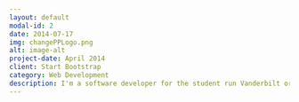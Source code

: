 ```yaml
---
layout: default
modal-id: 2
date: 2014-07-17
img: changePPLogo.png
alt: image-alt
project-date: April 2014
client: Start Bootstrap
category: Web Development
description: I'm a software developer for the student run Vanderbilt organization called <a href="https://www.changeplusplus.org/">Change++</a>. This club codes projects for nonprofits, contributing to many industries such as medicine, education, firefighting, etc. I work on an eight person team designing a virtual reality game in Unity and C# for the company <a href="https://www.codeyourchances.com/">Code Your Chances</a>, which is a non-profit focused on getting young girls interested in computer science. 
---
```

